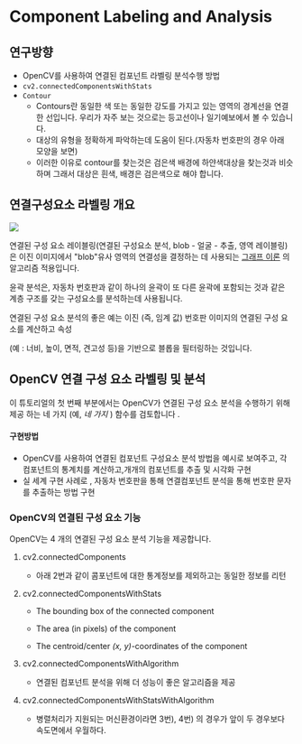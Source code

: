 # Component Labeling and Analysis

## 연구방향

* OpenCV를 사용하여 연결된 컴포넌트 라벨링 분석수행 방법
* `cv2.connectedComponentsWithStats`
* `Contour`
  - Contours란 동일한 색 또는 동일한 강도를 가지고 있는 영역의 경계선을 연결한 선입니다. 우리가 자주 보는 것으로는 등고선이나 일기예보에서 볼 수 있습니다.
  - 대상의 유형을 정확하게 파악하는데 도움이 된다.(자동차 번호판의 경우 아래 모양을 보면)
  - 이러한 이유로 contour를 찾는것은 검은색 배경에 하얀색대상을 찾는것과 비슷하며 그래서 대상은 흰색, 배경은 검은색으로 해야 합니다.

## 연결구성요소 라벨링 개요

![](https://www.pyimagesearch.com/wp-content/uploads/2021/02/opencv_connected_components_header.png)

연결된 구성 요소 레이블링(연결된 구성요소 분석, blob - 얼굴 - 추출, 영역 레이블링) 은 이진 이미지에서 "blob"유사 영역의 연결성을 결정하는 데 사용되는 [그래프 이론](https://en.wikipedia.org/wiki/Graph_theory) 의 알고리즘 적용입니다.

윤곽 분석은, 자동차 번호판과 같이 하나의 윤곽이 또 다른 윤곽에 포함되는 것과 같은 계층 구조를 갖는 구성요소를 분석하는데 사용됩니다.

연결된 구성 요소 분석의 좋은 예는 이진 (즉, 임계 값) 번호판 이미지의 연결된 구성 요소를 계산하고 속성 

(예 : 너비, 높이, 면적, 견고성 등)을 기반으로 블롭을 필터링하는 것입니다. 

## **OpenCV 연결 구성 요소 라벨링 및 분석**

이 튜토리얼의 첫 번째 부분에서는 OpenCV가 연결된 구성 요소 분석을 수행하기 위해 제공 하는 네 가지 (예, *네 가지* ) 함수를 검토합니다 . 

#### 구현방법

* OpenCV를 사용하여 연결된 컴포넌트 구성요소 분석 방법을 예시로 보여주고, 각 컴포넌트의 통계치를 계산하고,개개의 컴포넌트를 추출 및 시각화 구현
* 실 세계 구현 사례로 , 자동차 번호판을 통해 연결컴포넌트 분석을 통해 번호판 문자를 추출하는 방법 구현

### **OpenCV의 연결된 구성 요소 기능**

OpenCV는 4 개의 연결된 구성 요소 분석 기능을 제공합니다.

1. cv2.connectedComponents

   - 아래 2번과 같이 콤포넌트에 대한 통계정보를 제외하고는 동일한 정보를 리턴

2. cv2.connectedComponentsWithStats

   - The bounding box of the connected component

   - The area (in pixels) of the component

   - The centroid/center *(x, y)*-coordinates of the component

3. cv2.connectedComponentsWithAlgorithm

   - 연결된 컴포넌트 분석을 위해 더 성능이 좋은 알고리즘을 제공

4. cv2.connectedComponentsWithStatsWithAlgorithm

   - 병렬처리가 지원되는 머신환경이라면 3번), 4번) 의 경우가 앞이 두 경우보다 속도면에서 우월하다.